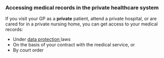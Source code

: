 ###  Accessing medical records in the private healthcare system

If you visit your GP as a **private** patient, attend a private hospital, or
are cared for in a private nursing home, you can get access to your medical
records:

  * Under [ data protection ](http://www.citizensinformation.ie/en/government_in_ireland/data_protection/) laws 
  * On the basis of your contract with the medical service, or 
  * By court order 
